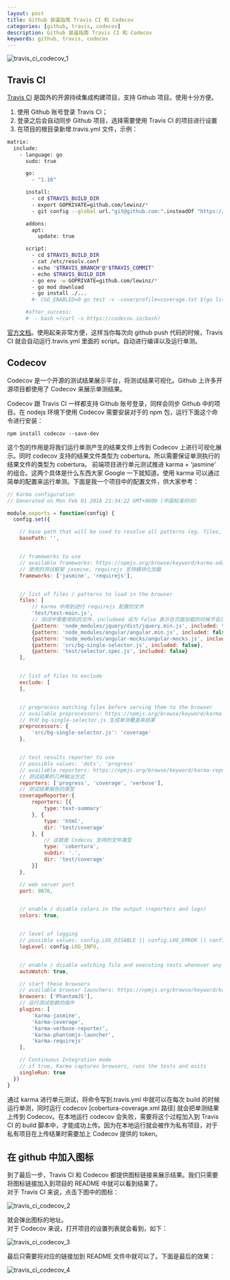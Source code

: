 ```yaml
---
layout: post
title: Github 装逼指南 Travis CI 和 Codecov
categories: [github, travis, codecov]
description: Github 装逼指南 Travis CI 和 Codecov
keywords: github, travis, codecov
---
```


![travis_ci_codecov_1](https://cdn.jsdelivr.net/gh/Lewinz/lewinz.github.io@master/images/posts/travis_ci_codecov_1.png)
## Travis CI
[Travis CI](https://travis-ci.com/) 是国外的开源持续集成构建项目，支持 Github 项目。使用十分方便。

1. 使用 Github 账号登录 Travis CI；
2. 登录之后会自动同步 Github 项目，选择需要使用 Travis CI 的项目进行设置
3. 在项目的根目录新增.travis.yml 文件，示例：
``` sh
matrix:
  include:
    - language: go
      sudo: true

      go:
        - "1.16"

      install:
        - cd $TRAVIS_BUILD_DIR
        - export GOPRIVATE=github.com/lewinz/*
        - git config --global url."git@github.com:".insteadOf "https://github.com/"

      addons:
        apt:
          update: true

      script:
        - cd $TRAVIS_BUILD_DIR
        - cat /etc/resolv.conf
        - echo "$TRAVIS_BRANCH"@"$TRAVIS_COMMIT"
        - echo $TRAVIS_BUILD_DIR
        - go env -w GOPRIVATE=github.com/lewinz/*
        - go mod download
        - go install ./...
        #- CGO_ENABLED=0 go test -v -coverprofile=coverage.txt $(go list ./... | grep -v 'qvm/test/e2e')

      #after_success:
      #  - bash <(curl -s https://codecov.io/bash)
```

[官方文档](https://link.segmentfault.com/?url=https%3A%2F%2Fdocs.travis-ci.com%2F)。使用起来非常方便，这样当你每次向 github push 代码的时候，Travis CI 就会自动运行.travis.yml 里面的 script。自动进行编译以及运行单测。

## Codecov
Codecov 是一个开源的测试结果展示平台，将测试结果可视化。Github 上许多开源项目都使用了 Codecov 来展示单测结果。

Codecov 跟 Travis CI 一样都支持 Github 账号登录，同样会同步 Github 中的项目。在 nodejs 环境下使用 Codecov 需要安装对于的 npm 包，运行下面这个命令进行安装：

`npm install codecov --save-dev`

这个包的作用是将我们运行单测产生的结果文件上传到 Codecov 上进行可视化展示。同时 codecov 支持的结果文件类型为 cobertura。所以需要保证单测执行的结果文件的类型为 cobertura。
前端项目进行单元测试推进 karma + 'jasmine' 的组合。这两个具体是什么东西大家 Google 一下就知道。使用 karma 可以通过简单的配置来运行单测。下面是我一个项目中的配置文件，供大家参考：
``` js
// Karma configuration
// Generated on Mon Feb 01 2016 21:34:22 GMT+0800 (中国标准时间)

module.exports = function(config) {
  config.set({

    // base path that will be used to resolve all patterns (eg. files, exclude)
    basePath: '',


    // frameworks to use
    // available frameworks: https://npmjs.org/browse/keyword/karma-adapter
    // 使用的测试框架 jasmine, requirejs 支持模块化加载
    frameworks: ['jasmine', 'requirejs'],


    // list of files / patterns to load in the browser
    files: [
        // karma 中用到进行 requirejs 配置的文件
        'test/test-main.js',
        // 测试中需要用到的文件，includeed 设为 false 表示在页面加载的时候不会加载相应的 js 文件，也就是可以通过 requirejs 进行异步加载
        {pattern: 'node_modules/jquery/dist/jquery.min.js', included: false},
        {pattern: 'node_modules/angular/angular.min.js', included: false},
        {pattern: 'node_modules/angular-mocks/angular-mocks.js', included: false},
        {pattern: 'src/bg-single-selector.js', included: false},
        {pattern: 'test/selector.spec.js', included: false}
    ],


    // list of files to exclude
    exclude: [
    ],


    // preprocess matching files before serving them to the browser
    // available preprocessors: https://npmjs.org/browse/keyword/karma-preprocessor
    // 针对 bg-single-selector.js 生成单测覆盖率结果
    preprocessors: {
        'src/bg-single-selector.js': 'coverage'
    },


    // test results reporter to use
    // possible values: 'dots', 'progress'
    // available reporters: https://npmjs.org/browse/keyword/karma-reporter
    // 测试结果的几种输出方式
    reporters: ['progress', 'coverage', 'verbose'],
    // 测试结果报告的类型
    coverageReporter:{
        reporters: [{
            type:'text-summary'
        }, {
            type: 'html',
            dir: 'test/coverage'
        }, {
            // 这就是 Codecov 支持的文件类型
            type: 'cobertura',
            subdir: '.',
            dir: 'test/coverage'
        }]
    },

    // web server port
    port: 9876,


    // enable / disable colors in the output (reporters and logs)
    colors: true,


    // level of logging
    // possible values: config.LOG_DISABLE || config.LOG_ERROR || config.LOG_WARN || config.LOG_INFO || config.LOG_DEBUG
    logLevel: config.LOG_INFO,


    // enable / disable watching file and executing tests whenever any file changes
    autoWatch: true,

    // start these browsers
    // available browser launchers: https://npmjs.org/browse/keyword/karma-launcher
    browsers: ['PhantomJS'],
    // 运行测试依赖的插件
    plugins: [
        'karma-jasmine',
        'karma-coverage',
        'karma-verbose-reporter',
        'karma-phantomjs-launcher',
        'karma-requirejs'
    ],

    // Continuous Integration mode
    // if true, Karma captures browsers, runs the tests and exits
    singleRun: true
  })
}
```
通过 karma 进行单元测试，将命令写到.travis.yml 中就可以在每次 build 的时候运行单测，同时运行 codecov [cobertura-coverage.xml 路径] 就会把单测结果上传到 Codecov。在本地运行 codecov 会失败，需要将这个过程加入到 Travis CI 的 build 脚本中，才能成功上传。因为在本地运行就会被作为私有项目，对于私有项目在上传结果时需要加上 Codecov 提供的 token。

## 在 github 中加入图标
到了最后一步，Travis CI 和 Codecov 都提供图标链接来展示结果。我们只需要将图标链接加入到项目的 README 中就可以看到结果了。  
对于 Travis CI 来说，点击下图中的图标：

![travis_ci_codecov_2](https://cdn.jsdelivr.net/gh/Lewinz/lewinz.github.io@master/images/posts/travis_ci_codecov_2.png)

就会弹出图标的地址。  
对于 Codecov 来说，打开项目的设置列表就会看到，如下：

![travis_ci_codecov_3](https://cdn.jsdelivr.net/gh/Lewinz/lewinz.github.io@master/images/posts/travis_ci_codecov_3.png)

最后只需要将对应的链接加到 README 文件中就可以了。下面是最后的效果：

![travis_ci_codecov_4](https://cdn.jsdelivr.net/gh/Lewinz/lewinz.github.io@master/images/posts/travis_ci_codecov_4.png)